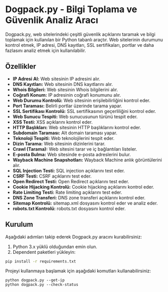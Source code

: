 # Dogpack.py - Bilgi Toplama ve Güvenlik Analiz Aracı

Dogpack.py, web sitelerindeki çeşitli güvenlik açıklarını taramak ve bilgi toplamak için kullanılan bir Python tabanlı araçtır. Web sitelerinin durumunu kontrol etmek, IP adresi, DNS kayıtları, SSL sertifikaları, portlar ve daha fazlasını analiz etmek için kullanılabilir.

## Özellikler

- **IP Adresi Al:** Web sitesinin IP adresini alır.
- **DNS Kayıtları:** Web sitesinin DNS kayıtlarını alır.
- **Whois Bilgileri:** Web sitesinin Whois bilgilerini alır.
- **Coğrafi Konum:** IP adresinin coğrafi konumunu alır.
- **Web Durumu Kontrolü:** Web sitesinin erişilebilirliğini kontrol eder.
- **Port Taraması:** Belirli portlar üzerinde tarama yapar.
- **SSL Sertifikası Kontrolü:** SSL sertifikasının geçerliliğini kontrol eder.
- **Web Sunucu Tespiti:** Web sunucusunun türünü tespit eder.
- **XSS Testi:** XSS açıklarını kontrol eder.
- **HTTP Başlıkları:** Web sitesinin HTTP başlıklarını kontrol eder.
- **Subdomain Taraması:** Alt domain taraması yapar.
- **Teknoloji Tespiti:** Web teknolojilerini tespit eder.
- **Dizin Tarama:** Web sitesinin dizinlerini tarar.
- **Crawl (Tarama):** Web sitesini tarar ve iç bağlantıları listeler.
- **E-posta Bulma:** Web sitesinde e-posta adreslerini bulur.
- **Wayback Machine Snapshotları:** Wayback Machine anlık görüntülerini alır.
- **SQL Injection Testi:** SQL injection açıklarını test eder.
- **CSRF Testi:** CSRF açıklarını test eder.
- **Open Redirect Testi:** Open Redirect açıklarını test eder.
- **Cookie Hijacking Kontrolü:** Cookie hijacking açıklarını kontrol eder.
- **Rate Limiting Testi:** Rate limiting açıklarını test eder.
- **DNS Zone Transferi:** DNS zone transferi açıklarını kontrol eder.
- **Sitemap Kontrolü:** sitemap.xml dosyasını kontrol eder ve analiz eder.
- **robots.txt Kontrolü:** robots.txt dosyasını kontrol eder.

## Kurulum

Aşağıdaki adımları takip ederek Dogpack.py aracını kurabilirsiniz:

1. Python 3.x yüklü olduğundan emin olun.
2. Dependent paketleri yükleyin:

```bash
pip install -r requirements.txt
```
Projeyi kullanmaya başlamak için aşağıdaki komutları kullanabilirsiniz:
```
python dogpack.py --get-ip
python dogpack.py --check-status
```
